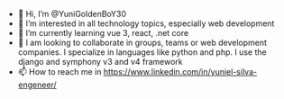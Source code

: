 - 👋 Hi, I’m @YuniGoldenBoY30 
- 👀 I’m interested in all technology topics, especially web development
- 🌱 I’m currently learning vue 3, react, .net core
- 💞️ I am looking to collaborate in groups, teams or web development companies. I specialize in languages like python and php. I use the django and symphony v3 and v4 framework
- 📫 How to reach me in https://www.linkedin.com/in/yuniel-silva-engeneer/

<!---
YuniGoldenBoY30/YuniGoldenBoY30 is a ✨ special ✨ repository because its `README.md` (this file) appears on your GitHub profile.
You can click the Preview link to take a look at your changes.
--->
